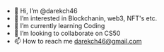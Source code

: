 - 👋 Hi, I’m @darekch46
- 👀 I’m interested in Blockchanin, web3, NFT's etc.
- 🌱 I’m currently learning Coding
- 💞️ I’m looking to collaborate on CS50
- 📫 How to reach me darekch46@gmail.com

<!---
darekch46/darekch46 is a ✨ special ✨ repository because its `README.md` (this file) appears on your GitHub profile.
You can click the Preview link to take a look at your changes.
--->
